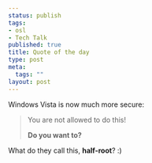 ```yaml
--- 
status: publish
tags: 
- osl
- Tech Talk
published: true
title: Quote of the day
type: post
meta: 
  tags: ""
layout: post
---
```

Windows Vista is now much more secure:

<blockquote>You are not allowed to do this!

<strong>Do you want to?</strong></blockquote>

What do they call this, <strong>half-root</strong>? :)
